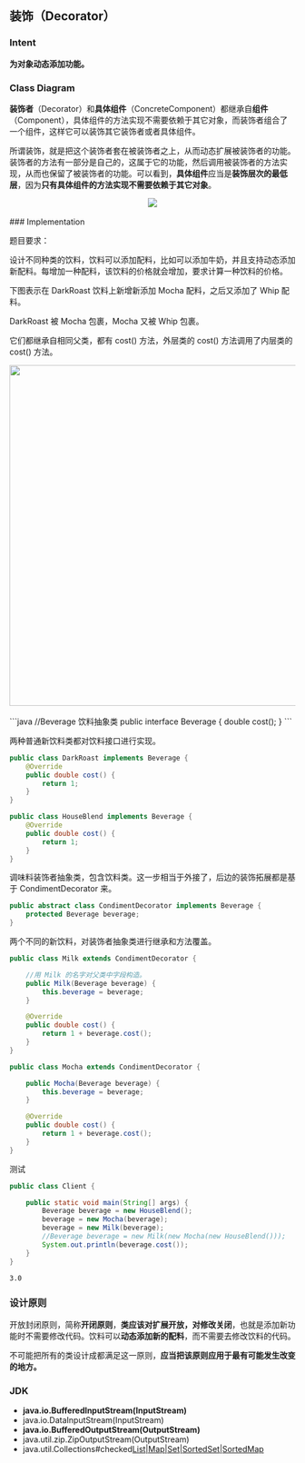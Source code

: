 ## 装饰（Decorator）

### Intent

**为对象动态添加功能。**

### Class Diagram

**装饰者**（Decorator）和**具体组件**（ConcreteComponent）都继承自**组件**（Component），具体组件的方法实现不需要依赖于其它对象，而装饰者组合了一个组件，这样它可以装饰其它装饰者或者具体组件。

所谓装饰，就是把这个装饰者套在被装饰者之上，从而动态扩展被装饰者的功能。装饰者的方法有一部分是自己的，这属于它的功能，然后调用被装饰者的方法实现，从而也保留了被装饰者的功能。可以看到，**具体组件**应当是**装饰层次的最低层**，因为**只有具体组件的方法实现不需要依赖于其它对象**。

<div align="center"> <img src="https://cs-notes-1256109796.cos.ap-guangzhou.myqcloud.com/6b833bc2-517a-4270-8a5e-0a5f6df8cd96.png"/> </div><br>
### Implementation

题目要求：

设计不同种类的饮料，饮料可以添加配料，比如可以添加牛奶，并且支持动态添加新配料。每增加一种配料，该饮料的价格就会增加，要求计算一种饮料的价格。

下图表示在 DarkRoast 饮料上新增新添加 Mocha 配料，之后又添加了 Whip 配料。

DarkRoast 被 Mocha 包裹，Mocha 又被 Whip 包裹。

它们都继承自相同父类，都有 cost() 方法，外层类的 cost() 方法调用了内层类的 cost() 方法。

<div align="center"> <img src="https://cs-notes-1256109796.cos.ap-guangzhou.myqcloud.com/c9cfd600-bc91-4f3a-9f99-b42f88a5bb24.jpg" width="600"/> </div><br>
```java
//Beverage 饮料抽象类
public interface Beverage {
    double cost();
}
```

两种普通新饮料类都对饮料接口进行实现。

```java
public class DarkRoast implements Beverage {
    @Override
    public double cost() {
        return 1;
    }
}
```

```java
public class HouseBlend implements Beverage {
    @Override
    public double cost() {
        return 1;
    }
}
```

调味料装饰者抽象类，包含饮料类。这一步相当于外接了，后边的装饰拓展都是基于 CondimentDecorator 来。

```java
public abstract class CondimentDecorator implements Beverage {
    protected Beverage beverage;
}
```

两个不同的新饮料，对装饰者抽象类进行继承和方法覆盖。

```java
public class Milk extends CondimentDecorator {

    //用 Milk 的名字对父类中字段构造。
    public Milk(Beverage beverage) {
        this.beverage = beverage;
    }

    @Override
    public double cost() {
        return 1 + beverage.cost();
    }
}
```

```java
public class Mocha extends CondimentDecorator {

    public Mocha(Beverage beverage) {
        this.beverage = beverage;
    }

    @Override
    public double cost() {
        return 1 + beverage.cost();
    }
}
```

测试

```java
public class Client {

    public static void main(String[] args) {
        Beverage beverage = new HouseBlend();
        beverage = new Mocha(beverage);
        beverage = new Milk(beverage);
        //Beverage beverage = new Milk(new Mocha(new HouseBlend()));
        System.out.println(beverage.cost());
    }
}
```

```html
3.0
```

### 设计原则

开放封闭原则，简称**开闭原则**，**类应该对扩展开放，对修改关闭**，也就是添加新功能时不需要修改代码。饮料可以**动态添加新的配料**，而不需要去修改饮料的代码。

不可能把所有的类设计成都满足这一原则，**应当把该原则应用于最有可能发生改变的地方。**

### JDK

- **java.io.BufferedInputStream(InputStream)**
- java.io.DataInputStream(InputStream)
- **java.io.BufferedOutputStream(OutputStream)**
- java.util.zip.ZipOutputStream(OutputStream)
- java.util.Collections#checked[List|Map|Set|SortedSet|SortedMap]()
